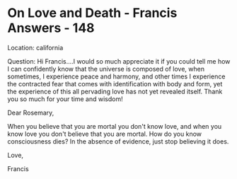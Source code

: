 # On Love and Death - Francis Answers - 148

Location: california&nbsp;

Question: Hi Francis....I would so much appreciate it if you could tell me how I can confidently know that the universe is composed of love, when sometimes, I experience peace and harmony, and other times I experience the contracted fear that comes with identification with body and form, yet the experience of this all pervading love has not yet revealed itself. Thank you so much for your time and wisdom!

Dear Rosemary,

When you believe that you are mortal you don't know love, and when you know love you don't believe that you are mortal. How do you know consciousness dies? In the absence of evidence, just stop believing it does.

Love,

Francis

